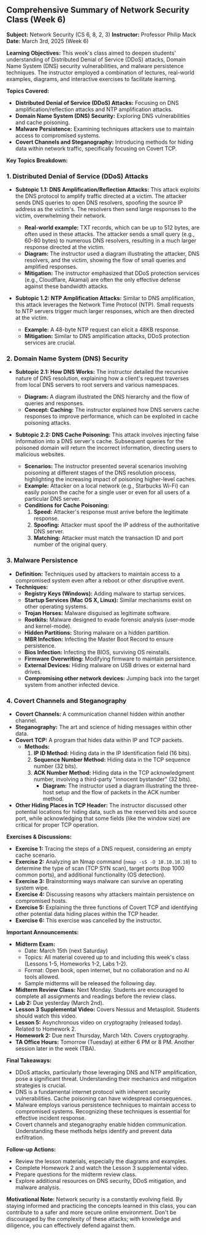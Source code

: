 ## Comprehensive Summary of Network Security Class (Week 6)

**Subject:** Network Security (CS 6, 8, 2, 3)
**Instructor:** Professor Philip Mack
**Date:** March 3rd, 2025 (Week 6)

**Learning Objectives:** This week's class aimed to deepen students' understanding of Distributed Denial of Service (DDoS) attacks, Domain Name System (DNS) security vulnerabilities, and malware persistence techniques. The instructor employed a combination of lectures, real-world examples, diagrams, and interactive exercises to facilitate learning.

**Topics Covered:**

* **Distributed Denial of Service (DDoS) Attacks:** Focusing on DNS amplification/reflection attacks and NTP amplification attacks.
* **Domain Name System (DNS) Security:** Exploring DNS vulnerabilities and cache poisoning.
* **Malware Persistence:** Examining techniques attackers use to maintain access to compromised systems.
* **Covert Channels and Steganography:**  Introducing methods for hiding data within network traffic, specifically focusing on Covert TCP.


**Key Topics Breakdown:**

### 1. Distributed Denial of Service (DDoS) Attacks

* **Subtopic 1.1: DNS Amplification/Reflection Attacks:** This attack exploits the DNS protocol to amplify traffic directed at a victim.  The attacker sends DNS queries to open DNS resolvers, spoofing the source IP address as the victim's. The resolvers then send large responses to the victim, overwhelming their network.
    * **Real-world example:** TXT records, which can be up to 512 bytes, are often used in these attacks.  The attacker sends a small query (e.g., 60-80 bytes) to numerous DNS resolvers, resulting in a much larger response directed at the victim.
    * **Diagram:** The instructor used a diagram illustrating the attacker, DNS resolvers, and the victim, showing the flow of small queries and amplified responses.
    * **Mitigation:** The instructor emphasized that DDoS protection services (e.g., Cloudflare, Akamai) are often the only effective defense against these bandwidth attacks.

* **Subtopic 1.2: NTP Amplification Attacks:** Similar to DNS amplification, this attack leverages the Network Time Protocol (NTP). Small requests to NTP servers trigger much larger responses, which are then directed at the victim.
    * **Example:**  A 48-byte NTP request can elicit a 48KB response.
    * **Mitigation:**  Similar to DNS amplification attacks, DDoS protection services are crucial.


### 2. Domain Name System (DNS) Security

* **Subtopic 2.1: How DNS Works:** The instructor detailed the recursive nature of DNS resolution, explaining how a client's request traverses from local DNS servers to root servers and various namespaces.
    * **Diagram:** A diagram illustrated the DNS hierarchy and the flow of queries and responses.
    * **Concept: Caching:** The instructor explained how DNS servers cache responses to improve performance, which can be exploited in cache poisoning attacks.

* **Subtopic 2.2: DNS Cache Poisoning:**  This attack involves injecting false information into a DNS server's cache.  Subsequent queries for the poisoned domain will return the incorrect information, directing users to malicious websites.
    * **Scenarios:** The instructor presented several scenarios involving poisoning at different stages of the DNS resolution process, highlighting the increasing impact of poisoning higher-level caches.
    * **Example:** Attacker on a local network (e.g., Starbucks Wi-Fi) can easily poison the cache for a single user or even for all users of a particular DNS server.
    * **Conditions for Cache Poisoning:**
        1. **Speed:** Attacker's response must arrive before the legitimate response.
        2. **Spoofing:** Attacker must spoof the IP address of the authoritative DNS server.
        3. **Matching:** Attacker must match the transaction ID and port number of the original query.


### 3. Malware Persistence

* **Definition:**  Techniques used by attackers to maintain access to a compromised system even after a reboot or other disruptive event.
* **Techniques:**
    * **Registry Keys (Windows):** Adding malware to startup services.
    * **Startup Services (Mac OS X, Linux):** Similar mechanisms exist on other operating systems.
    * **Trojan Horses:** Malware disguised as legitimate software.
    * **Rootkits:** Malware designed to evade forensic analysis (user-mode and kernel-mode).
    * **Hidden Partitions:** Storing malware on a hidden partition.
    * **MBR Infection:** Infecting the Master Boot Record to ensure persistence.
    * **Bios Infection:** Infecting the BIOS, surviving OS reinstalls.
    * **Firmware Overwriting:** Modifying firmware to maintain persistence.
    * **External Devices:** Hiding malware on USB drives or external hard drives.
    * **Compromising other network devices:** Jumping back into the target system from another infected device.


### 4. Covert Channels and Steganography

* **Covert Channels:** A communication channel hidden within another channel.
* **Steganography:** The art and science of hiding messages within other data.
* **Covert TCP:** A program that hides data within IP and TCP packets.
    * **Methods:**
        1. **IP ID Method:** Hiding data in the IP Identification field (16 bits).
        2. **Sequence Number Method:** Hiding data in the TCP sequence number (32 bits).
        3. **ACK Number Method:** Hiding data in the TCP acknowledgment number, involving a third-party "innocent bystander" (32 bits).
            * **Diagram:** The instructor used a diagram illustrating the three-host setup and the flow of packets in the ACK number method.
* **Other Hiding Places in TCP Header:** The instructor discussed other potential locations for hiding data, such as the reserved bits and source port, while acknowledging that some fields (like the window size) are critical for proper TCP operation.



**Exercises & Discussions:**

* **Exercise 1:** Tracing the steps of a DNS request, considering an empty cache scenario.
* **Exercise 2:** Analyzing an Nmap command (`nmap -sS -O 10.10.10.10`) to determine the type of scan (TCP SYN scan), target ports (top 1000 common ports), and additional functionality (OS detection).
* **Exercise 3:** Brainstorming ways malware can survive an operating system wipe.
* **Exercise 4:**  Discussing reasons why attackers maintain persistence on compromised hosts.
* **Exercise 5:** Explaining the three functions of Covert TCP and identifying other potential data hiding places within the TCP header.
* **Exercise 6:** This exercise was cancelled by the instructor.


**Important Announcements:**

* **Midterm Exam:**
    * Date: March 15th (next Saturday)
    * Topics: All material covered up to and including this week's class (Lessons 1-5, Homeworks 1-2, Labs 1-2).
    * Format: Open book, open internet, but no collaboration and no AI tools allowed.
    * Sample midterms will be released the following day.
* **Midterm Review Class:** Next Monday. Students are encouraged to complete all assignments and readings before the review class.
* **Lab 2:** Due yesterday (March 2nd).
* **Lesson 3 Supplemental Video:**  Covers Nessus and Metasploit. Students should watch this video.
* **Lesson 5:** Asynchronous video on cryptography (released today).  Related to Homework 2.
* **Homework 2:** Due next Thursday, March 14th. Covers cryptography.
* **TA Office Hours:**  Tomorrow (Tuesday) at either 6 PM or 8 PM. Another session later in the week (TBA).


**Final Takeaways:**

* DDoS attacks, particularly those leveraging DNS and NTP amplification, pose a significant threat.  Understanding their mechanics and mitigation strategies is crucial.
* DNS is a fundamental internet protocol with inherent security vulnerabilities.  Cache poisoning can have widespread consequences.
* Malware employs various persistence techniques to maintain access to compromised systems.  Recognizing these techniques is essential for effective incident response.
* Covert channels and steganography enable hidden communication. Understanding these methods helps identify and prevent data exfiltration.

**Follow-up Actions:**

* Review the lesson materials, especially the diagrams and examples.
* Complete Homework 2 and watch the Lesson 3 supplemental video.
* Prepare questions for the midterm review class.
* Explore additional resources on DNS security, DDoS mitigation, and malware analysis.

**Motivational Note:**  Network security is a constantly evolving field. By staying informed and practicing the concepts learned in this class, you can contribute to a safer and more secure online environment.  Don't be discouraged by the complexity of these attacks; with knowledge and diligence, you can effectively defend against them.